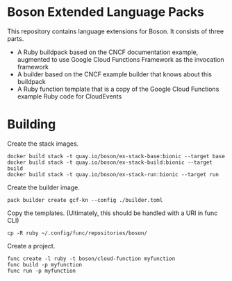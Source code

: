 # Boson Extended Language Packs

This repository contains language extensions for Boson. It consists
of three parts.

* A Ruby buildpack based on the CNCF documentation example, augmented to use Google Cloud Functions Framework as the invocation framework
* A builder based on the CNCF example builder that knows about this buildpack
* A Ruby function template that is a copy of the Google Cloud Functions example Ruby code for CloudEvents

# Building

Create the stack images.
```
docker build stack -t quay.io/boson/ex-stack-base:bionic --target base
docker build stack -t quay.io/boson/ex-stack-build:bionic --target build
docker build stack -t quay.io/boson/ex-stack-run:bionic --target run
```

Create the builder image.
```
pack builder create gcf-kn --config ./builder.toml
```

Copy the templates. (Ultimately, this should be handled with a URI in func CLI)
```
cp -R ruby ~/.config/func/repositories/boson/
```

Create a project.
```
func create -l ruby -t boson/cloud-function myfunction
func build -p myfunction
func run -p myfunction
```
